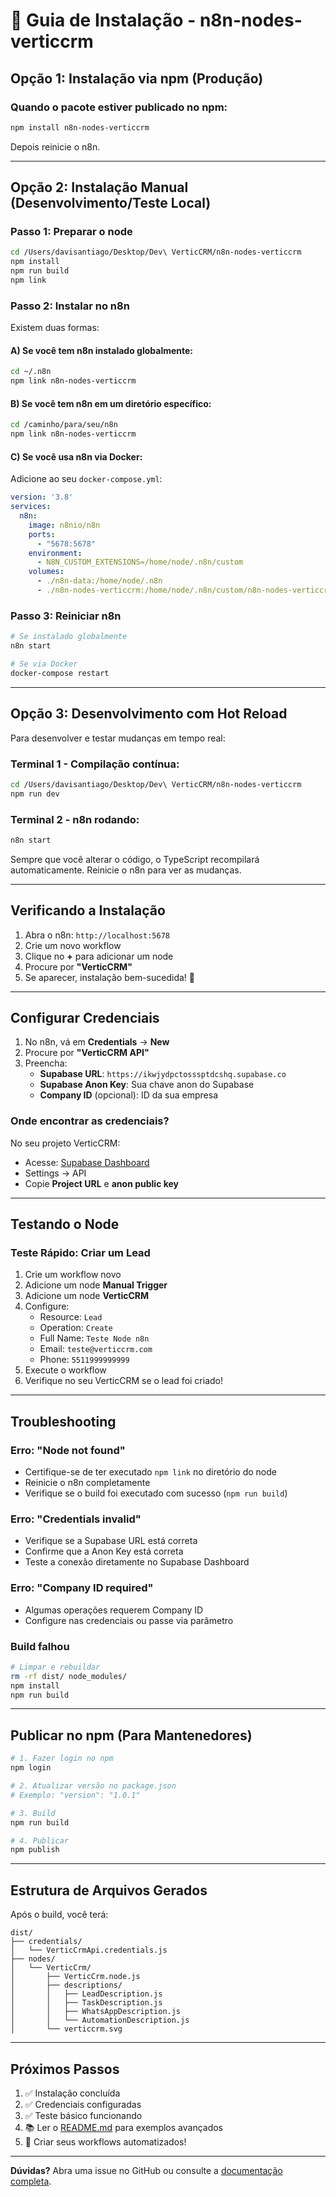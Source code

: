 # 🚀 Guia de Instalação - n8n-nodes-verticcrm

## Opção 1: Instalação via npm (Produção)

### Quando o pacote estiver publicado no npm:

```bash
npm install n8n-nodes-verticcrm
```

Depois reinicie o n8n.

---

## Opção 2: Instalação Manual (Desenvolvimento/Teste Local)

### Passo 1: Preparar o node

```bash
cd /Users/davisantiago/Desktop/Dev\ VerticCRM/n8n-nodes-verticcrm
npm install
npm run build
npm link
```

### Passo 2: Instalar no n8n

Existem duas formas:

#### A) Se você tem n8n instalado globalmente:

```bash
cd ~/.n8n
npm link n8n-nodes-verticcrm
```

#### B) Se você tem n8n em um diretório específico:

```bash
cd /caminho/para/seu/n8n
npm link n8n-nodes-verticcrm
```

#### C) Se você usa n8n via Docker:

Adicione ao seu `docker-compose.yml`:

```yaml
version: '3.8'
services:
  n8n:
    image: n8nio/n8n
    ports:
      - "5678:5678"
    environment:
      - N8N_CUSTOM_EXTENSIONS=/home/node/.n8n/custom
    volumes:
      - ./n8n-data:/home/node/.n8n
      - ./n8n-nodes-verticcrm:/home/node/.n8n/custom/n8n-nodes-verticcrm
```

### Passo 3: Reiniciar n8n

```bash
# Se instalado globalmente
n8n start

# Se via Docker
docker-compose restart
```

---

## Opção 3: Desenvolvimento com Hot Reload

Para desenvolver e testar mudanças em tempo real:

### Terminal 1 - Compilação contínua:
```bash
cd /Users/davisantiago/Desktop/Dev\ VerticCRM/n8n-nodes-verticcrm
npm run dev
```

### Terminal 2 - n8n rodando:
```bash
n8n start
```

Sempre que você alterar o código, o TypeScript recompilará automaticamente. Reinicie o n8n para ver as mudanças.

---

## Verificando a Instalação

1. Abra o n8n: `http://localhost:5678`
2. Crie um novo workflow
3. Clique no **+** para adicionar um node
4. Procure por **"VerticCRM"**
5. Se aparecer, instalação bem-sucedida! 🎉

---

## Configurar Credenciais

1. No n8n, vá em **Credentials** → **New**
2. Procure por **"VerticCRM API"**
3. Preencha:
   - **Supabase URL**: `https://ikwjydpctosssptdcshq.supabase.co`
   - **Supabase Anon Key**: Sua chave anon do Supabase
   - **Company ID** (opcional): ID da sua empresa

### Onde encontrar as credenciais?

No seu projeto VerticCRM:
- Acesse: [Supabase Dashboard](https://supabase.com/dashboard)
- Settings → API
- Copie **Project URL** e **anon public key**

---

## Testando o Node

### Teste Rápido: Criar um Lead

1. Crie um workflow novo
2. Adicione um node **Manual Trigger**
3. Adicione um node **VerticCRM**
4. Configure:
   - Resource: `Lead`
   - Operation: `Create`
   - Full Name: `Teste Node n8n`
   - Email: `teste@verticcrm.com`
   - Phone: `5511999999999`
5. Execute o workflow
6. Verifique no seu VerticCRM se o lead foi criado!

---

## Troubleshooting

### Erro: "Node not found"
- Certifique-se de ter executado `npm link` no diretório do node
- Reinicie o n8n completamente
- Verifique se o build foi executado com sucesso (`npm run build`)

### Erro: "Credentials invalid"
- Verifique se a Supabase URL está correta
- Confirme que a Anon Key está correta
- Teste a conexão diretamente no Supabase Dashboard

### Erro: "Company ID required"
- Algumas operações requerem Company ID
- Configure nas credenciais ou passe via parâmetro

### Build falhou
```bash
# Limpar e rebuildar
rm -rf dist/ node_modules/
npm install
npm run build
```

---

## Publicar no npm (Para Mantenedores)

```bash
# 1. Fazer login no npm
npm login

# 2. Atualizar versão no package.json
# Exemplo: "version": "1.0.1"

# 3. Build
npm run build

# 4. Publicar
npm publish
```

---

## Estrutura de Arquivos Gerados

Após o build, você terá:

```
dist/
├── credentials/
│   └── VerticCrmApi.credentials.js
├── nodes/
│   └── VerticCrm/
│       ├── VerticCrm.node.js
│       ├── descriptions/
│       │   ├── LeadDescription.js
│       │   ├── TaskDescription.js
│       │   ├── WhatsAppDescription.js
│       │   └── AutomationDescription.js
│       └── verticcrm.svg
```

---

## Próximos Passos

1. ✅ Instalação concluída
2. ✅ Credenciais configuradas
3. ✅ Teste básico funcionando
4. 📚 Ler o [README.md](README.md) para exemplos avançados
5. 🚀 Criar seus workflows automatizados!

---

**Dúvidas?** Abra uma issue no GitHub ou consulte a [documentação completa](README.md).
